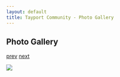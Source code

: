 ```yaml
---
layout: default
title: Tayport Community - Photo Gallery
---
```

## Photo Gallery

[prev](http://tayport.org.uk/photo/129) [next](http://tayport.org.uk/photo/131)

![ ](http://tayport.org.uk/media/130.jpg " ")

